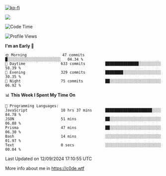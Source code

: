 [![ko-fi](https://ko-fi.com/img/githubbutton_sm.svg)](https://ko-fi.com/Z8Z4Y2LKX)

<a href="https://wakatime.com"><img src="https://wakatime.com/share/@c0dezin/b7f18a7c-ab3a-40b8-8bc7-b1b7bf71f1d6.svg" /></a>

<!--START_SECTION:waka-->
![Code Time](http://img.shields.io/badge/Code%20Time-101%20hrs%2019%20mins-blue)

![Profile Views](http://img.shields.io/badge/Profile%20Views-0-blue)

**I'm an Early 🐤** 

```text
🌞 Morning                47 commits          █░░░░░░░░░░░░░░░░░░░░░░░░   04.34 % 
🌆 Daytime                633 commits         ███████████████░░░░░░░░░░   58.39 % 
🌃 Evening                329 commits         ████████░░░░░░░░░░░░░░░░░   30.35 % 
🌙 Night                  75 commits          ██░░░░░░░░░░░░░░░░░░░░░░░   06.92 % 
```


📊 **This Week I Spent My Time On** 

```text
💬 Programming Languages: 
JavaScript               10 hrs 37 mins      █████████████████████░░░░   84.78 % 
JSON                     51 mins             ██░░░░░░░░░░░░░░░░░░░░░░░   06.88 % 
Prisma                   47 mins             ██░░░░░░░░░░░░░░░░░░░░░░░   06.30 % 
Bash                     14 mins             ░░░░░░░░░░░░░░░░░░░░░░░░░   01.97 % 
Text                     0 secs              ░░░░░░░░░░░░░░░░░░░░░░░░░   00.04 % 
```


 Last Updated on 12/09/2024 17:10:55 UTC
<!--END_SECTION:waka-->

More info about me in https://c0de.wtf
